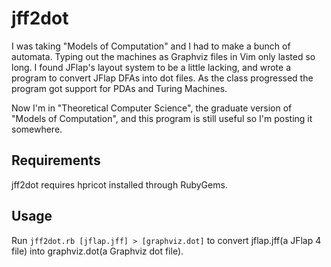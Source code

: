 jff2dot
=======
I was taking "Models of Computation" and I had to make a bunch of automata. Typing out the machines as Graphviz files in Vim only lasted so long. I found JFlap's layout system to be a little lacking, and wrote a program to convert JFlap DFAs into dot files. As the class progressed the program got support for PDAs and Turing Machines.

Now I'm in "Theoretical Computer Science", the graduate version of "Models of Computation", and this program is still useful so I'm posting it somewhere.

Requirements
------------
jff2dot requires hpricot installed through RubyGems.

Usage
-----
Run `jff2dot.rb [jflap.jff] > [graphviz.dot]` to convert jflap.jff(a JFlap 4 file) into graphviz.dot(a Graphviz dot file).
